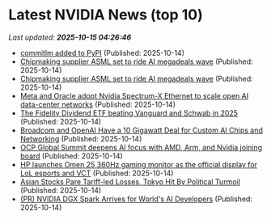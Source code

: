 # Latest NVIDIA News (top 10)
_Last updated: **2025-10-15 04:26:46**_

- [commitlm added to PyPI](https://pypi.org/project/commitlm/) (Published: 2025-10-14)
- [Chipmaking supplier ASML set to ride AI megadeals wave](https://economictimes.indiatimes.com/tech/technology/chipmaking-supplier-asml-set-to-ride-ai-megadeals-wave/articleshow/124543200.cms) (Published: 2025-10-14)
- [Chipmaking supplier ASML set to ride AI megadeals wave](https://www.channelnewsasia.com/business/chipmaking-supplier-asml-set-ride-ai-megadeals-wave-5400246) (Published: 2025-10-14)
- [Meta and Oracle adopt Nvidia Spectrum-X Ethernet to scale open AI data-center networks](https://www.digitimes.com/news/a20251014VL203/nvidia-meta-oracle-ethernet-infrastructure.html) (Published: 2025-10-14)
- [The Fidelity Dividend ETF beating Vanguard and Schwab in 2025](https://www.thestreet.com/investing/the-fidelity-dividend-etf-beating-vanguard-and-schwab-in-2025) (Published: 2025-10-14)
- [Broadcom and OpenAI Have a 10 Gigawatt Deal for Custom AI Chips and Networking](https://www.nextbigfuture.com/2025/10/broadcom-and-openai-have-a-10-gigawatt-deal-for-custom-ai-chips-and-networking.html) (Published: 2025-10-14)
- [OCP Global Summit deepens AI focus with AMD, Arm, and Nvidia joining board](https://www.digitimes.com/news/a20251014VL202/nvidia-arm-amd-2025-infrastructure.html) (Published: 2025-10-14)
- [HP launches Omen 25 360Hz gaming monitor as the official display for LoL esports and VCT](https://www.notebookcheck.net/HP-launches-Omen-25-360Hz-gaming-monitor-as-the-official-display-for-LoL-esports-and-VCT.1135806.0.html) (Published: 2025-10-14)
- [Asian Stocks Pare Tariff-led Losses, Tokyo Hit By Political Turmoil](https://www.ibtimes.com/asian-stocks-pare-tariff-led-losses-tokyo-hit-political-turmoil-3786867) (Published: 2025-10-14)
- [(PR) NVIDIA DGX Spark Arrives for World's AI Developers](https://www.techpowerup.com/341857/nvidia-dgx-spark-arrives-for-worlds-ai-developers) (Published: 2025-10-14)
